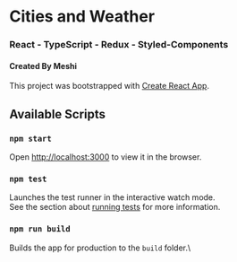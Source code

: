 # Cities and Weather
### React - TypeScript - Redux - Styled-Components
#### Created By Meshi 
This project was bootstrapped with [Create React App](https://github.com/facebook/create-react-app).

## Available Scripts

### `npm start`
Open [http://localhost:3000](http://localhost:3000) to view it in the browser.

### `npm test`
Launches the test runner in the interactive watch mode.\
See the section about [running tests](https://facebook.github.io/create-react-app/docs/running-tests) for more information.

### `npm run build`
Builds the app for production to the `build` folder.\
